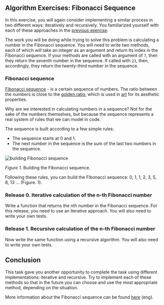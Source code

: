 ## Algorithm Exercises: Fibonacci Sequence

In this exercise, you will again consider implementing a similar process in two different ways: iteratively and recursively. You familiarized yourself with each of these approaches in the [previous exercise](../../../algorithm-drill-factorial-challenge).

The work you will be doing while trying to solve this problem is calculating a number in the Fibonacci sequence. You will need to write two methods, each of which will take an integer as an argument and return its index in the Fibonacci sequence. If your methods are called with an argument of `7`, then they return the seventh number in the sequence. If called with `23`, then, accordingly, they return the twenty-third number in the sequence.


### Fibonacci sequence

[Fibonacci sequence](https://ru.wikipedia.org/wiki/%D0%A7%D0%B8%D1%81%D0%BB%D0%B0_%D0%A4%D0%B8%D0%B1%D0%BE%D0%BD%D0%B0%D1%87%D1%87%D0%B8) - is a certain sequence of numbers. The ratio between the numbers is close to the [golden ratio](https://ru.wikipedia.org/wiki/%D0%97%D0%BE%D0%BB%D0%BE%D1%82%D0%BE%D0%B5_%D1%81%D0%B5%D1%87%D0%B5%D0%BD%D0%B8%D0%B5), which is used in [art](https://en.wikipedia.org/wiki/List_of_works_designed_with_the_golden_ratio) for its aesthetic properties.

Why are we interested in calculating numbers in a sequence? Not for the sake of the numbers themselves, but because the sequence represents a real system of rules that we can model in code.

The sequence is built according to a few simple rules:

- The sequence starts at 0 and 1.
- The next number in the sequence is the sum of the last two numbers in the sequence.

![building Fibonacci sequence](readme-assets/build_fibonacci_sequence.gif)

*Figure 1*. Building the Fibonacci sequence.

Following these rules, you can build the Fibonacci sequence: 0, 1, 1, 2, 3, 5, 8, 13 ... (Figure. 1).

### Release 0. Iterative calculation of the n-th Fibonacci number

Write a function that returns the nth number in the Fibonacci sequence. For this release, you need to use an iterative approach. You will also need to write your own tests.

### Release 1. Recursive calculation of the n-th Fibonacci number

Now write the same function using a recursive algorithm. You will also need to write your own tests.


## Conclusion

This task gave you another opportunity to complete the task using different implementations: iterative and recursive. Try to implement each of these methods so that in the future you can choose and use the most appropriate method, depending on the situation.

More information about the Fibonacci sequence can be found [here](readme-assets/fib_description.md) (eng).
